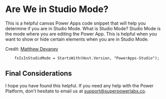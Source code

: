 # Are We in Studio Mode?

This is a helpful canvas Power Apps code snippet that will help you determine if you are in Studio Mode. What is Studio Mode? Studio Mode is the mode where you are editing the Power App. This is helpful when you want to show or hide certain elements when you are in Studio Mode.

Credit: [Matthew Devaney](https://www.linkedin.com/feed/update/urn:li:activity:7244677047485136896/)


```PowerFx
    fxIsInStudioMode = StartsWith(Host.Version, "PowerApps-Studio");
```

## Final Considerations

I hope you have found this helpful. If you need any help with the Power Platform, don't hesitate to email us at [support@superpowerlabs.co](support@superpowerlabs.co).


